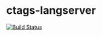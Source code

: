 # ctags-langserver

[![Build Status](https://travis-ci.org/elastic/ctags-langserver.svg?branch=master)](https://travis-ci.org/elastic/ctags-langserver)
